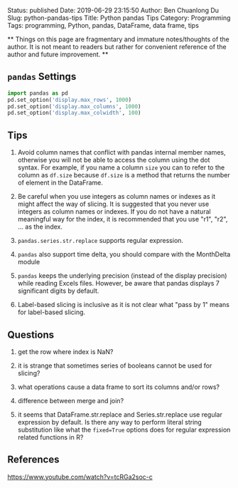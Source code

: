 Status: published
Date: 2019-06-29 23:15:50
Author: Ben Chuanlong Du
Slug: python-pandas-tips
Title: Python pandas Tips
Category: Programming
Tags: programming, Python, pandas, DataFrame, data frame, tips

**
Things on this page are
fragmentary and immature notes/thoughts of the author.
It is not meant to readers
but rather for convenient reference of the author and future improvement.
**

## `pandas` Settings
```Python
import pandas as pd
pd.set_option('display.max_rows', 1000)
pd.set_option('display.max_columns', 1000)
pd.set_option('display.max_colwidth', 100)
```

## Tips

1. Avoid column names that conflict with pandas internal member names,
    otherwise you will not be able to access the column using the dot syntax.
    For example,
    if you name a column `size`
    you can to refer to the column as `df.size`
    because `df.size` is a method that returns the number of element in the DataFrame.

2. Be careful when you use integers as column names or indexes
    as it might affect the way of slicing.
    It is suggested that you never use integers as column names or indexes.
    If you do not have a natural meaningful way for the index,
    it is recommended that you use "r1", "r2", ... as the index.

3. `pandas.series.str.replace` supports regular expression.

4. `pandas` also support time delta, you should compare with the MonthDelta module

5. `pandas` keeps the underlying precision (instead of the display precision)
    while reading Excels files.
    However,
    be aware that pandas displays 7 significant digits by default.

6. Label-based slicing is inclusive
    as it is not clear what "pass by 1" means for label-based slicing.

## Questions

1. get the row where index is NaN?

4. it is strange that sometimes series of booleans cannot be used for slicing?

5. what operations cause a data frame to sort its columns and/or rows?

6. difference between merge and join?

7. it seems that DataFrame.str.replace and Series.str.replace
    use regular expression by default.
    Is there any way to perform literal string substitution
    like what the `fixed=True` options does for regular expression related functions in R?

## References 

https://www.youtube.com/watch?v=tcRGa2soc-c